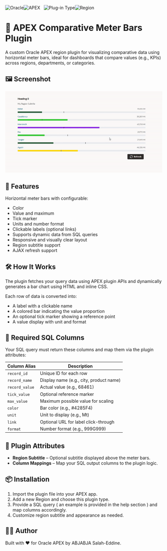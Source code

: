 ![Oracle](https://img.shields.io/badge/ORACLE-grey?style=for-the-badge)![APEX](https://img.shields.io/badge/APEX-brightgreen?style=for-the-badge)&nbsp;&nbsp;
![Plug-in Type](https://img.shields.io/badge/Plug--in_Type-grey?style=for-the-badge)![Region](https://img.shields.io/badge/Region-orange?style=for-the-badge)
# 🔢 APEX Comparative Meter Bars Plugin
A custom Oracle APEX region plugin for visualizing comparative data using horizontal meter bars, ideal for dashboards that compare values (e.g., KPIs) across regions, departments, or categories.

## 🖼️ Screenshot
![How it looks](./how%20it%20looks.gif)

## 📌 Features
Horizontal meter bars with configurable:
- Color
- Value and maximum
- Tick marker
- Units and number format
- Clickable labels (optional links)
- Supports dynamic data from SQL queries
- Responsive and visually clear layout
- Region subtitle support
- AJAX refresh support

## 🛠️ How It Works
The plugin fetches your query data using APEX plugin APIs and dynamically generates a bar chart using HTML and inline CSS.

Each row of data is converted into:
- A label with a clickable name
- A colored bar indicating the value proportion
- An optional tick marker showing a reference point
- A value display with unit and format

## 🔧 Required SQL Columns
Your SQL query must return these columns and map them via the plugin attributes:

| Column Alias    | Description                                                      |
|-----------------|------------------------------------------------------------------|
| `record_id`     | Unique ID for each row                                           |
| `record_name`   | Display name (e.g., city, product name)                          |
| `record_value`  | Actual value (e.g., 68461)                                       |
| `tick_value`    | Optional reference marker                                        |
| `max_value`     | Maximum possible value for scaling                               |
| `color`         | Bar color (e.g., #4285F4)                                        |
| `unit`          | Unit to display (e.g., Mt)                                       |
| `link`          | Optional URL for label click-through                             |
| `format`        | Number format (e.g., 999G999)                                    |

## 🔌 Plugin Attributes
- **Region Subtitle** – Optional subtitle displayed above the meter bars.
- **Column Mappings** – Map your SQL output columns to the plugin logic.

## 📦 Installation
1. Import the plugin file into your APEX app.
2. Add a new Region and choose this plugin type.
3. Provide a SQL query ( an example is provided in the help section ) and map columns accordingly.
4. Customize region subtitle and appearance as needed.

## 🧑‍💻 Author
Built with ❤️ for Oracle APEX by ABJABJA Salah-Eddine.
